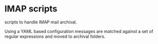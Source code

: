 # IMAP scripts


scripts to handle IMAP mail archival.

Using a YAML based configuration messages are matched against a set of
regular expressions and moved to archival folders.




